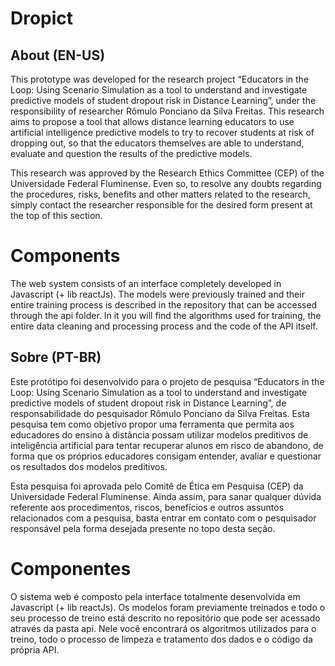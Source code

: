 # Dropict

## About (EN-US)
This prototype was developed for the research project “Educators in the Loop: Using Scenario Simulation as a tool to understand and investigate predictive models of student dropout risk in Distance Learning”, under the responsibility of researcher Rômulo Ponciano da Silva Freitas. This research aims to propose a tool that allows distance learning educators to use artificial intelligence predictive models to try to recover students at risk of dropping out, so that the educators themselves are able to understand, evaluate and question the results of the predictive models.

This research was approved by the Research Ethics Committee (CEP) of the Universidade Federal Fluminense. Even so, to resolve any doubts regarding the procedures, risks, benefits and other matters related to the research, simply contact the researcher responsible for the desired form present at the top of this section.

# Components
The web system consists of an interface completely developed in Javascript (+ lib reactJs). The models were previously trained and their entire training process is described in the repository that can be accessed through the api folder. In it you will find the algorithms used for training, the entire data cleaning and processing process and the code of the API itself.


## Sobre (PT-BR)
Este protótipo foi desenvolvido para o projeto de pesquisa “Educators in the Loop: Using Scenario Simulation as a tool to understand and investigate predictive models of student dropout risk in Distance Learning”, de responsabilidade do pesquisador Rômulo Ponciano da Silva Freitas. Esta pesquisa tem como objetivo propor uma ferramenta que permita aos educadores do ensino à distância possam utilizar modelos preditivos de inteligência artificial para tentar recuperar alunos em risco de abandono, de forma que os próprios educadores consigam entender, avaliar e questionar os resultados dos modelos preditivos.

Esta pesquisa foi aprovada pelo Comitê de Ética em Pesquisa (CEP) da Universidade Federal Fluminense. Ainda assim, para sanar qualquer dúvida referente aos procedimentos, riscos, benefícios e outros assuntos relacionados com a pesquisa, basta entrar em contato com o pesquisador responsável pela forma desejada presente no topo desta seção.

# Componentes
O sistema web é composto pela interface totalmente desenvolvida em Javascript (+ lib reactJs). Os modelos foram previamente treinados e todo o seu processo de treino está descrito no repositório que pode ser acessado através da pasta api. Nele você encontrará os algoritmos utilizados para o treino, todo o processo de limpeza e tratamento dos dados e o código da própria API.
